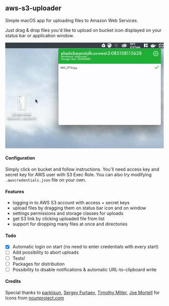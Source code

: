 ## aws-s3-uploader
Simple macOS app for uploading files to Amazon Web Services.
 
Just drag & drop files you'd like to upload on bucket icon displayed on your status bar or application window.

![Upload Animation](/upload_anim.gif?raw=true "Upload Anim")

#### Configuration
Simply click on bucket and follow instructions. You'll need access key and secret key for AWS user with S3 Exec Role.
You can also try modifying `.awscredentials.json` file on your own. 

#### Features
- logging in to AWS S3 account with access + secret keys
- upload files by dragging them on status bar icon and on window
- settings permissions and storage classes for uploads
- get S3 link by clicking uploaded file from list
- support for dropping many files at once and directories

#### Todo
- [x] Automatic login on start (no need to enter credentials with every start)
- [ ] Add possibility to abort uploads
- [ ] Tests!
- [ ] Packages for distribution
- [ ] Possibility to disable notifications & automatic URL-to-clipboard write

#### Credits
Special thanks to [parkjisun](https://thenounproject.com/naripuru/), [Sergey Furtaev](https://thenounproject.com/furtaev/), [Timothy Miller](https://thenounproject.com/tmthymllr/), [Joe Mortell](https://thenounproject.com/JoeMortell/) for Icons from [nounproject.com](https://thenounproject.com/)
